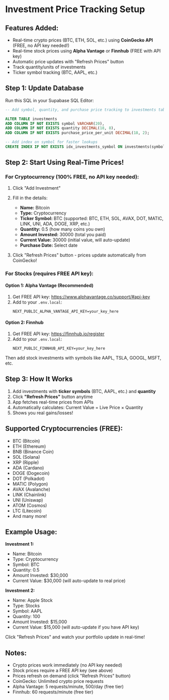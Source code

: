 # Investment Price Tracking Setup

## Features Added:
- Real-time crypto prices (BTC, ETH, SOL, etc.) using **CoinGecko API** (FREE, no API key needed!)
- Real-time stock prices using **Alpha Vantage** or **Finnhub** (FREE with API key)
- Automatic price updates with "Refresh Prices" button
- Track quantity/units of investments
- Ticker symbol tracking (BTC, AAPL, etc.)

## Step 1: Update Database

Run this SQL in your Supabase SQL Editor:

```sql
-- Add symbol, quantity, and purchase price tracking to investments table

ALTER TABLE investments
ADD COLUMN IF NOT EXISTS symbol VARCHAR(20),
ADD COLUMN IF NOT EXISTS quantity DECIMAL(18, 8),
ADD COLUMN IF NOT EXISTS purchase_price_per_unit DECIMAL(18, 2);

-- Add index on symbol for faster lookups
CREATE INDEX IF NOT EXISTS idx_investments_symbol ON investments(symbol);
```

## Step 2: Start Using Real-Time Prices!

### For Cryptocurrency (100% FREE, no API key needed):

1. Click "Add Investment"
2. Fill in the details:
   - **Name:** Bitcoin
   - **Type:** Cryptocurrency
   - **Ticker Symbol:** BTC (supported: BTC, ETH, SOL, AVAX, DOT, MATIC, LINK, UNI, ADA, DOGE, XRP, etc.)
   - **Quantity:** 0.5 (how many coins you own)
   - **Amount Invested:** 30000 (total you paid)
   - **Current Value:** 30000 (initial value, will auto-update)
   - **Purchase Date:** Select date

3. Click "Refresh Prices" button - prices update automatically from CoinGecko!

### For Stocks (requires FREE API key):

#### Option 1: Alpha Vantage (Recommended)
1. Get FREE API key: https://www.alphavantage.co/support/#api-key
2. Add to your `.env.local`:
   ```
   NEXT_PUBLIC_ALPHA_VANTAGE_API_KEY=your_key_here
   ```

#### Option 2: Finnhub
1. Get FREE API key: https://finnhub.io/register
2. Add to your `.env.local`:
   ```
   NEXT_PUBLIC_FINNHUB_API_KEY=your_key_here
   ```

Then add stock investments with symbols like AAPL, TSLA, GOOGL, MSFT, etc.

## Step 3: How It Works

1. Add investments with **ticker symbols** (BTC, AAPL, etc.) and **quantity**
2. Click **"Refresh Prices"** button anytime
3. App fetches real-time prices from APIs
4. Automatically calculates: Current Value = Live Price × Quantity
5. Shows you real gains/losses!

## Supported Cryptocurrencies (FREE):
- BTC (Bitcoin)
- ETH (Ethereum)
- BNB (Binance Coin)
- SOL (Solana)
- XRP (Ripple)
- ADA (Cardano)
- DOGE (Dogecoin)
- DOT (Polkadot)
- MATIC (Polygon)
- AVAX (Avalanche)
- LINK (Chainlink)
- UNI (Uniswap)
- ATOM (Cosmos)
- LTC (Litecoin)
- And many more!

## Example Usage:

**Investment 1:**
- Name: Bitcoin
- Type: Cryptocurrency
- Symbol: BTC
- Quantity: 0.5
- Amount Invested: $30,000
- Current Value: $30,000 (will auto-update to real price)

**Investment 2:**
- Name: Apple Stock
- Type: Stocks
- Symbol: AAPL
- Quantity: 100
- Amount Invested: $15,000
- Current Value: $15,000 (will auto-update if you have API key)

Click "Refresh Prices" and watch your portfolio update in real-time!

## Notes:
- Crypto prices work immediately (no API key needed)
- Stock prices require a FREE API key (see above)
- Prices refresh on demand (click "Refresh Prices" button)
- CoinGecko: Unlimited crypto price requests
- Alpha Vantage: 5 requests/minute, 500/day (free tier)
- Finnhub: 60 requests/minute (free tier)
